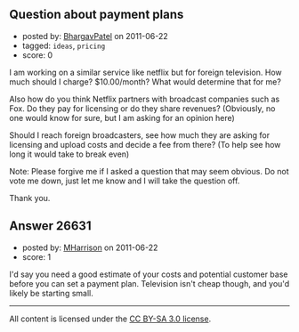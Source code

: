 ## Question about payment plans

- posted by: [BhargavPatel](https://stackexchange.com/users/-1/3998-bhargavpatel) on 2011-06-22
- tagged: `ideas`, `pricing`
- score: 0

I am working on a similar service like netflix but for foreign television. How much should I charge? $10.00/month? What would determine that for me? 

Also how do you think Netflix partners with broadcast companies such as Fox. Do they pay for licensing or do they share revenues? (Obviously, no one would know for sure, but I am asking for an opinion here)

Should I reach foreign broadcasters, see how much they are asking for licensing and upload costs and decide a fee from there? (To help see how long it would take to break even)

Note: Please forgive me if I asked a question that may seem obvious. Do not vote me down, just let me know and I will take the question off.

Thank you.


## Answer 26631

- posted by: [MHarrison](https://stackexchange.com/users/-1/11381-mharrison) on 2011-06-22
- score: 1

I'd say you need a good estimate of your costs and potential customer base before you can set a payment plan.  Television isn't cheap though, and you'd likely be starting small.



---

All content is licensed under the [CC BY-SA 3.0 license](https://creativecommons.org/licenses/by-sa/3.0/).
